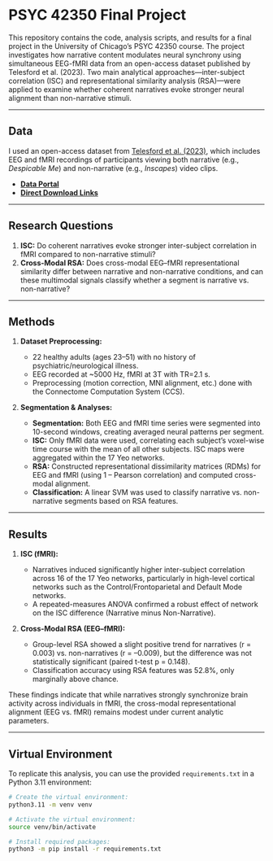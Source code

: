 # PSYC 42350 Final Project

This repository contains the code, analysis scripts, and results for a final project in the University of Chicago’s PSYC 42350 course. The project investigates how narrative content modulates neural synchrony using simultaneous EEG-fMRI data from an open-access dataset published by Telesford et al. (2023). Two main analytical approaches—inter-subject correlation (ISC) and representational similarity analysis (RSA)—were applied to examine whether coherent narratives evoke stronger neural alignment than non-narrative stimuli.

---

## Data
I used an open-access dataset from [Telesford et al. (2023)](https://fcon_1000.projects.nitrc.org/indi/retro/nat_view.html), which includes EEG and fMRI recordings of participants viewing both narrative (e.g., *Despicable Me*) and non-narrative (e.g., *Inscapes*) video clips.  
- [**Data Portal**](https://fcon_1000.projects.nitrc.org/indi/retro/nat_view.html)  
- [**Direct Download Links**](https://fcon_1000.projects.nitrc.org/indi/retro/NAT_VIEW/nat_view_links.html)

---

## Research Questions
1. **ISC:** Do coherent narratives evoke stronger inter-subject correlation in fMRI compared to non-narrative stimuli?  
2. **Cross-Modal RSA:** Does cross-modal EEG–fMRI representational similarity differ between narrative and non-narrative conditions, and can these multimodal signals classify whether a segment is narrative vs. non-narrative?

---

## Methods
1. **Dataset Preprocessing:**  
   - 22 healthy adults (ages 23–51) with no history of psychiatric/neurological illness.  
   - EEG recorded at ~5000 Hz, fMRI at 3T with TR=2.1 s.  
   - Preprocessing (motion correction, MNI alignment, etc.) done with the Connectome Computation System (CCS).  

2. **Segmentation & Analyses:**  
   - **Segmentation:** Both EEG and fMRI time series were segmented into 10-second windows, creating averaged neural patterns per segment.  
   - **ISC:** Only fMRI data were used, correlating each subject’s voxel-wise time course with the mean of all other subjects. ISC maps were aggregated within the 17 Yeo networks.  
   - **RSA:** Constructed representational dissimilarity matrices (RDMs) for EEG and fMRI (using 1 – Pearson correlation) and computed cross-modal alignment.  
   - **Classification:** A linear SVM was used to classify narrative vs. non-narrative segments based on RSA features.

---

## Results
1. **ISC (fMRI):**  
   - Narratives induced significantly higher inter-subject correlation across 16 of the 17 Yeo networks, particularly in high-level cortical networks such as the Control/Frontoparietal and Default Mode networks.  
   - A repeated-measures ANOVA confirmed a robust effect of network on the ISC difference (Narrative minus Non-Narrative).

2. **Cross-Modal RSA (EEG–fMRI):**  
   - Group-level RSA showed a slight positive trend for narratives (r = 0.003) vs. non-narratives (r = –0.009), but the difference was not statistically significant (paired t-test p = 0.148).  
   - Classification accuracy using RSA features was 52.8%, only marginally above chance.  

These findings indicate that while narratives strongly synchronize brain activity across individuals in fMRI, the cross-modal representational alignment (EEG vs. fMRI) remains modest under current analytic parameters.

---

## Virtual Environment

To replicate this analysis, you can use the provided `requirements.txt` in a Python 3.11 environment:

```bash
# Create the virtual environment:
python3.11 -m venv venv

# Activate the virtual environment:
source venv/bin/activate

# Install required packages:
python3 -m pip install -r requirements.txt